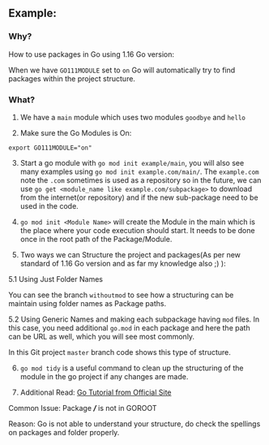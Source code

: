 ## Example:

### Why?

How to use packages in Go using 1.16 Go version:

When we have `GO111MODULE` set to `on` Go will automatically try to find packages within the project structure.

### What?

1. We have a `main` module which uses two modules `goodbye` and `hello`

2. Make sure the Go Modules is On:

`export GO111MODULE="on"`

3. Start a go module with `go mod init example/main`, you will also see many examples using `go mod init example.com/main/`. The `example.com` note the `.com` sometimes is used as a repository so in the future, we can use `go get <module_name like example.com/subpackage>` to download from the internet(or repository) and if the new sub-package need to be used in the code.

4. `go mod init <Module Name>` will create the Module in the main which is the place where your code execution should start. It needs to be done once in the root path of the Package/Module.

5. Two ways we can Structure the project and packages(As per new standard of 1.16 Go version and as far my knowledge also ;) ):

5.1 Using Just Folder Names

You can see the branch `withoutmod` to see how a structuring can be maintain using folder names as Package paths.

5.2 Using Generic Names and making each subpackage having `mod` files. In this case, you need additional `go.mod` in each package and here the path can be URL as well, which you will see most commonly.

In this Git project `master` branch code shows this type of structure.

6. `go mod tidy` is a useful command to clean up the structuring of the module in the go project if any changes are made.

7. Additional Read: [Go Tutorial from Official Site](https://golang.org/doc/tutorial/call-module-code)

Common Issue: Package **_/_** is not in GOROOT

Reason: Go is not able to understand your structure, do check the spellings on packages and folder properly.
